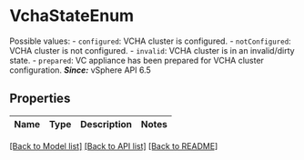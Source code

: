 # VchaStateEnum

Possible values: - `configured`: VCHA cluster is configured. - `notConfigured`: VCHA cluster is not configured. - `invalid`: VCHA cluster is in an invalid/dirty state. - `prepared`: VC appliance has been prepared for VCHA cluster configuration.    ***Since:*** vSphere API 6.5 

## Properties
Name | Type | Description | Notes
------------ | ------------- | ------------- | -------------

[[Back to Model list]](../README.md#documentation-for-models) [[Back to API list]](../README.md#documentation-for-api-endpoints) [[Back to README]](../README.md)



